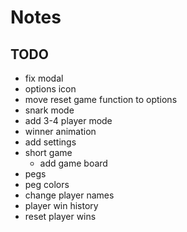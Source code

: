 # Notes

## TODO

- fix modal 
- options icon
- move reset game function to options
- snark mode
- add 3-4 player mode
- winner animation
- add settings
- short game
  - add game board
- pegs
- peg colors
- change player names
- player win history
- reset player wins

